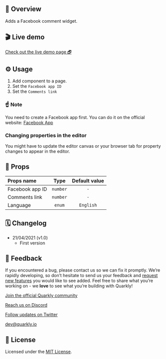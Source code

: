 ## 📖 Overview

Adds a Facebook comment widget.

## 🎬 Live demo

[Check out the live demo page 🗗](https://quarkly-catalog.netlify.app/fbcomments/)

## ⚙️ Usage
 1. Add component to a page.
 2. Set the `Facebook app ID`
 3. Set the `Comments link`

### ☝ Note

You need to create a Facebook app first. You can do it on the official website: [Facebook App](https://developers.facebook.com/apps)

### Changing properties in the editor

You might have to update the editor canvas or your browser tab for property changes to appear in the editor.

## 🧩 Props

| Props name             |   Type   |  Default value |
| :--------------------------- | :------: | :-------: |
| Facebook app ID       | `number` |    `-`    |
| Comments link        | `number` |    `-`    |
| Language |  `enum`  | `English` |

## 🗓 Changelog

 - 21/04/2021 (v1.0)
   - First version

## 📮 Feedback

If you encountered a bug, please contact us so we can fix it promptly. We’re rapidly developing, so don’t hesitate to send us your feedback and [request new features](https://community.quarkly.io/c/requests/11) you would like to see added. Feel free to share what you’re working on - we **love** to see what you’re building with Quarkly!

[Join the official Quarkly community](https://community.quarkly.io/)

[Reach us on Discord](https://discord.gg/f9KhSMGX)

[Follow updates on Twitter](https://twitter.com/quarklyapp)

[dev@quarkly.io](mailto:dev@quarkly.io)

## 📝 License

Licensed under the [MIT License](./LICENSE).